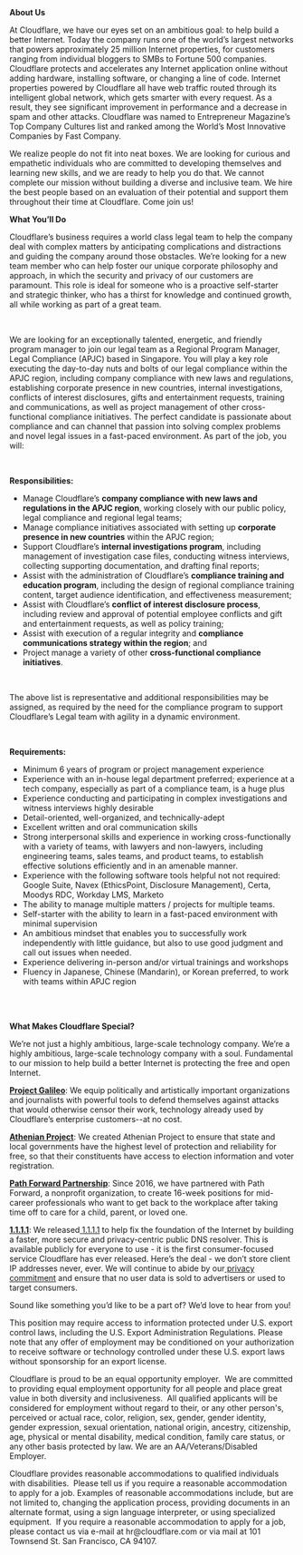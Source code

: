 <div class="content-intro">
	<div><strong>About Us</strong></div>
	<div>
		<p><span style="font-weight: 400;">At Cloudflare, we have our eyes set on an ambitious goal: to help build a better Internet. Today the company runs one of the world’s largest networks that powers approximately 25 million Internet properties, for customers ranging from individual bloggers to SMBs to Fortune 500 companies. Cloudflare protects and accelerates any Internet application online without adding hardware, installing software, or changing a line of code. Internet properties powered by Cloudflare all have web traffic routed through its intelligent global network, which gets smarter with every request. As a result, they see significant improvement in performance and a decrease in spam and other attacks. Cloudflare was named to Entrepreneur Magazine’s Top Company Cultures list and ranked among the World’s Most Innovative Companies by Fast Company.</span><span style="font-weight: 400;">&nbsp;</span></p>
		<p><span style="font-weight: 400;">We realize people do not fit into neat boxes. We are looking for curious and empathetic individuals who are committed to developing themselves and learning new skills, and we are ready to help you do that. We cannot complete our mission without building a diverse and inclusive team. We hire the best people based on an evaluation of their potential and support them throughout their time at Cloudflare. Come join us!&nbsp;</span></p>
	</div>
</div>
<p><strong>What You’ll Do</strong></p>
<p>Cloudflare’s business requires a world class legal team to help the company deal with complex matters by anticipating complications and distractions and guiding the company around those obstacles. We’re looking for a new team member who can help foster our unique corporate philosophy and approach, in which the security and privacy of our customers are paramount. This role is ideal for someone who is a proactive self-starter and strategic thinker, who has a thirst for knowledge and continued growth, all while working as part of a great team.</p>
<p>&nbsp;</p>
<p>We are looking for an exceptionally talented, energetic, and friendly program manager to join our legal team as a Regional Program Manager, Legal Compliance (APJC) based in Singapore. You will play a key role executing the day-to-day nuts and bolts of our legal compliance within the APJC region, including company compliance with new laws and regulations, establishing corporate presence in new countries, internal investigations, conflicts of interest disclosures, gifts and entertainment requests, training and communications, as well as project management of other cross-functional compliance initiatives. The perfect candidate is passionate about compliance and can channel that passion into solving complex problems and novel legal issues in a fast-paced environment. As part of the job, you will:&nbsp;</p>
<p>&nbsp;</p>
<p><strong>Responsibilities:</strong></p>
<ul>
	<li>Manage Cloudflare’s <strong>company compliance with new laws and regulations in the APJC region</strong>, working closely with our public policy, legal compliance and regional legal teams;&nbsp;</li>
	<li>Manage compliance initiatives associated with setting up <strong>corporate presence in new countries</strong> within the APJC region;</li>
	<li>Support Cloudflare’s <strong>internal investigations program</strong>, including management of investigation case files, conducting witness interviews, collecting supporting documentation, and drafting final reports;</li>
	<li>Assist with the administration of Cloudflare’s <strong>compliance training and education program</strong>, including the design of regional compliance training content, target audience identification, and effectiveness measurement;</li>
	<li>Assist with Cloudflare’s <strong>conflict of interest disclosure process</strong>, including review and approval of potential employee conflicts and gift and entertainment requests,<strong> </strong>as well as policy training;&nbsp;</li>
	<li>Assist with execution of a regular integrity and <strong>compliance communications strategy within the region</strong>; and</li>
	<li>Project manage a variety of other <strong>cross-functional compliance initiatives</strong>.</li>
</ul>
<p>&nbsp;</p>
<p>The above list is representative and additional responsibilities may be assigned, as required by the need for the compliance program to support Cloudflare’s Legal team with agility in a dynamic environment.</p>
<p>&nbsp;</p>
<p><strong>Requirements:</strong></p>
<ul>
	<li>Minimum 6 years of program or project management experience</li>
	<li>Experience with an in-house legal department preferred; experience at a tech company, especially as part of a compliance team, is a huge plus</li>
	<li>Experience conducting and participating in complex investigations and witness interviews highly desirable</li>
	<li>Detail-oriented, well-organized, and technically-adept</li>
	<li>Excellent written and oral communication skills</li>
	<li>Strong interpersonal skills and experience in working cross-functionally with a variety of teams, with lawyers and non-lawyers, including engineering teams, sales teams, and product teams, to establish effective solutions efficiently and in an amenable manner.&nbsp;</li>
	<li>Experience with the following software tools helpful not not required: Google Suite, Navex (EthicsPoint, Disclosure Management), Certa, Moodys RDC, Workday LMS, Marketo</li>
	<li>The ability to manage multiple matters / projects for multiple teams.</li>
	<li>Self-starter with the ability to learn in a fast-paced environment with minimal supervision</li>
	<li>An ambitious mindset that enables you to successfully work independently with little guidance, but also to use good judgment and call out issues when needed.</li>
	<li>Experience delivering in-person and/or virtual trainings and workshops</li>
	<li>Fluency in Japanese, Chinese (Mandarin), or Korean preferred, to work with teams within APJC region</li>
</ul>
<p><br><br></p>
<div class="content-conclusion">
	<p><strong>What Makes Cloudflare Special?</strong></p>
	<p><span style="font-weight: 400;">We’re not just a highly ambitious, large-scale technology company. We’re a highly ambitious, large-scale technology company with a soul. Fundamental to our mission to help build a better Internet is protecting the free and open Internet.</span></p>
	<p><a href="https://blog.cloudflare.com/protecting-free-expression-online/"><strong>Project Galileo</strong></a><span style="font-weight: 400;">: We equip politically and artistically important organizations and journalists with powerful tools to defend themselves against attacks that would otherwise censor their work, technology already used by Cloudflare’s enterprise customers--at no cost.</span></p>
	<p><strong><a href="https://www.cloudflare.com/athenian/">Athenian Project</a></strong><span style="font-weight: 400;">: We created Athenian Project to ensure that state and local governments have the highest level of protection and reliability for free, so that their constituents have access to election information and voter registration.</span></p>
	<p><a href="https://blog.cloudflare.com/tag/path-forward/"><strong>Path Forward Partnership</strong></a><span style="font-weight: 400;">: Since 2016, we have partnered with Path Forward, a nonprofit organization, to create 16-week positions for mid-career professionals who want to get back to the workplace after taking time off to care for a child, parent, or loved one.</span></p>
	<p><a href="https://1.1.1.1/"><strong>1.1.1.1</strong></a><span style="font-weight: 400;">: We released</span><a href="https://1.1.1.1/"> <span style="font-weight: 400;">1.1.1.1</span></a><span style="font-weight: 400;"> to help fix the foundation of the Internet by building a faster, more secure and privacy-centric public DNS resolver. This is available publicly for everyone to use - it is the first consumer-focused service Cloudflare has ever released. Here’s the deal - we don’t store client IP addresses never, ever. We will continue to abide by our</span><a href="https://developers.cloudflare.com/1.1.1.1/privacy/public-dns-resolver"> privacy commitment</a><span style="font-weight: 400;"> and ensure that no user data is sold to advertisers or used to target consumers.</span></p>
	<p><span style="font-weight: 400;">Sound like something you’d like to be a part of? We’d love to hear from you!</span></p>
	<p><span style="font-weight: 400;">This position may require access to information protected under U.S. export control laws, including the U.S. Export Administration Regulations. Please note that any offer of employment may be conditioned on your authorization to receive software or technology controlled under these U.S. export laws without sponsorship for an export license.</span></p>
	<p><span style="font-weight: 400;">Cloudflare is proud to be an equal opportunity employer. &nbsp;We are committed to providing equal employment opportunity for all people and place great value in both diversity and inclusiveness. &nbsp;All qualified applicants will be considered for employment without regard to their, or any other person's, perceived or actual</span> <span style="font-weight: 400;">race, color, religion, sex, gender, gender identity, gender expression, sexual orientation, national origin, ancestry, citizenship, age, physical or mental disability, medical condition, family care status, or any other basis protected by law. </span><span style="font-weight: 400;">We are an AA/Veterans/Disabled Employer.</span></p>
	<p><span style="font-weight: 400;">Cloudflare provides reasonable accommodations to qualified individuals with disabilities. &nbsp;Please tell us if you require a reasonable accommodation to apply for a job. Examples of reasonable accommodations include, but are not limited to, changing the application process, providing documents in an alternate format, using a sign language interpreter, or using specialized equipment. &nbsp;If you require a reasonable accommodation to apply for a job, please contact us via e-mail at </span><span style="font-weight: 400;">hr@cloudflare.com</span><span style="font-weight: 400;"> or via mail at 101 Townsend St. San Francisco, CA 94107.</span></p>
</div>